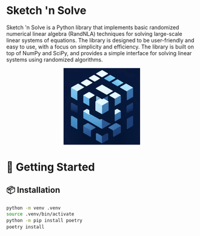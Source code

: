 # Sketch 'n Solve

Sketch 'n Solve is a Python library that implements basic randomized numerical linear algebra (RandNLA) techniques for solving large-scale linear systems of equations. The library is designed to be user-friendly and easy to use, with a focus on simplicity and efficiency. The library is built on top of NumPy and SciPy, and provides a simple interface for solving linear systems using randomized algorithms.

<p align="center">
    <img src="./assets/logo.jpg" style="width: 40%">
</p>

# 🚀 Getting Started 

## 📦 Installation

```bash
python -m venv .venv
source .venv/bin/activate
python -m pip install poetry
poetry install
```